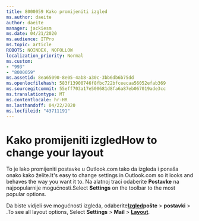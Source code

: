 ```yaml
---
title: 8000059 Kako promijeniti izgled
ms.author: daeite
author: daeite
manager: jackiesm
ms.date: 04/21/2020
ms.audience: ITPro
ms.topic: article
ROBOTS: NOINDEX, NOFOLLOW
localization_priority: Normal
ms.custom:
- "993"
- "8000059"
ms.assetid: 8ea65090-8e05-4ab8-a30c-3bb6db6b75dd
ms.openlocfilehash: 583f13900746f8fbc722bfceecaa56052efab369
ms.sourcegitcommit: 55eff703a17e500681d8fa6a87eb067019ade3cc
ms.translationtype: MT
ms.contentlocale: hr-HR
ms.lasthandoff: 04/22/2020
ms.locfileid: "43711191"
---
```

# <a name="how-to-change-your-layout"></a><span data-ttu-id="eba0e-102">Kako promijeniti izgled</span><span class="sxs-lookup"><span data-stu-id="eba0e-102">How to change your layout</span></span>

<span data-ttu-id="eba0e-103">To je lako promijeniti postavke u Outlook.com tako da izgleda i ponaša onako kako želite.</span><span class="sxs-lookup"><span data-stu-id="eba0e-103">It's easy to change settings in Outlook.com so it looks and behaves the way you want it to.</span></span> <span data-ttu-id="eba0e-104">Na alatnoj traci odaberite **Postavke** na najpopularnije mogućnosti.</span><span class="sxs-lookup"><span data-stu-id="eba0e-104">Select **Settings** on the toolbar to the most popular options.</span></span>

<span data-ttu-id="eba0e-105">Da biste vidjeli sve mogućnosti izgleda, odaberite[**Izgled**](https://outlook.live.com/mail/options/mail/layout)**pošte** >  **postavki** > .</span><span class="sxs-lookup"><span data-stu-id="eba0e-105">To see all layout options, Select **Settings** > **Mail** > [**Layout**](https://outlook.live.com/mail/options/mail/layout).</span></span>
  
